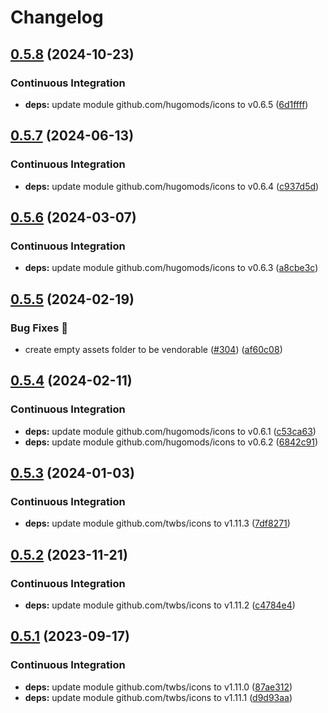 # Changelog

## [0.5.8](https://github.com/hugomods/icons/compare/vendors/bootstrap/v0.5.7...vendors/bootstrap/v0.5.8) (2024-10-23)


### Continuous Integration

* **deps:** update module github.com/hugomods/icons to v0.6.5 ([6d1ffff](https://github.com/hugomods/icons/commit/6d1fffffd9bb0cc21418a53b0a54779d8fbcde0d))

## [0.5.7](https://github.com/hugomods/icons/compare/vendors/bootstrap/v0.5.6...vendors/bootstrap/v0.5.7) (2024-06-13)


### Continuous Integration

* **deps:** update module github.com/hugomods/icons to v0.6.4 ([c937d5d](https://github.com/hugomods/icons/commit/c937d5d7045cf1db4904197fae0f5ec9f939c755))

## [0.5.6](https://github.com/hugomods/icons/compare/vendors/bootstrap/v0.5.5...vendors/bootstrap/v0.5.6) (2024-03-07)


### Continuous Integration

* **deps:** update module github.com/hugomods/icons to v0.6.3 ([a8cbe3c](https://github.com/hugomods/icons/commit/a8cbe3c39733515f82c82a887d1d01d2f6f79ff8))

## [0.5.5](https://github.com/hugomods/icons/compare/vendors/bootstrap/v0.5.4...vendors/bootstrap/v0.5.5) (2024-02-19)


### Bug Fixes 🐞

* create empty assets folder to be vendorable ([#304](https://github.com/hugomods/icons/issues/304)) ([af60c08](https://github.com/hugomods/icons/commit/af60c08eae72bc49233703dfb5ad3f305169e953))

## [0.5.4](https://github.com/hugomods/icons/compare/vendors/bootstrap/v0.5.3...vendors/bootstrap/v0.5.4) (2024-02-11)


### Continuous Integration

* **deps:** update module github.com/hugomods/icons to v0.6.1 ([c53ca63](https://github.com/hugomods/icons/commit/c53ca63b1b074b041833e78d52617b2f3c3e9ea3))
* **deps:** update module github.com/hugomods/icons to v0.6.2 ([6842c91](https://github.com/hugomods/icons/commit/6842c91c37221b6792d9d9f38537a81397d810dd))

## [0.5.3](https://github.com/hugomods/icons/compare/vendors/bootstrap/v0.5.2...vendors/bootstrap/v0.5.3) (2024-01-03)


### Continuous Integration

* **deps:** update module github.com/twbs/icons to v1.11.3 ([7df8271](https://github.com/hugomods/icons/commit/7df8271f37ac6ef67fae0527a66357720da4e174))

## [0.5.2](https://github.com/hugomods/icons/compare/vendors/bootstrap/v0.5.1...vendors/bootstrap/v0.5.2) (2023-11-21)


### Continuous Integration

* **deps:** update module github.com/twbs/icons to v1.11.2 ([c4784e4](https://github.com/hugomods/icons/commit/c4784e49731ba5f83f3445d08a04fe3fa1c53ead))

## [0.5.1](https://github.com/hugomods/icons/compare/vendors/bootstrap/v0.5.0...vendors/bootstrap/v0.5.1) (2023-09-17)


### Continuous Integration

* **deps:** update module github.com/twbs/icons to v1.11.0 ([87ae312](https://github.com/hugomods/icons/commit/87ae3125006f9a0107c5cc14249a8232c3b8b688))
* **deps:** update module github.com/twbs/icons to v1.11.1 ([d9d93aa](https://github.com/hugomods/icons/commit/d9d93aa2a1f2d82d67795a7e635f2fc9738b5b20))
